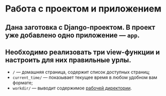 # Работа с проектом и приложением

## Дана заготовка с Django-проектом. В проект уже добавлено одно приложение — `app`.

## Необходимо реализовать три view-функции и настроить для них правильные урлы.

- `/` — домашняя страница, содержит список доступных страниц;
- `current_time/` — показывает текущее время в любом удобном вам формате;
- `workdir/` — выводит содержимое [рабочей директории](https://ru.wikipedia.org/wiki/%D0%A0%D0%B0%D0%B1%D0%BE%D1%87%D0%B8%D0%B9_%D0%BA%D0%B0%D1%82%D0%B0%D0%BB%D0%BE%D0%B3).